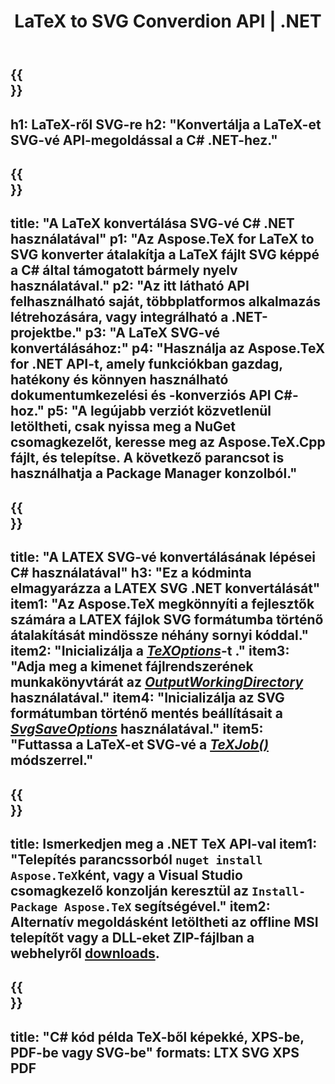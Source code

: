 ﻿---
translation: true
template: /_templates/_conversion-child-net.md
title: LaTeX to SVG Converdion API | .NET
description: LaTeX-SVG konvertálási funkció. Integrálja ezt a helyszíni .NET-könyvtárat a projektjébe, vagy használjon többplatformos alkalmazásokat a LaTeX SVG-vé alakításához.
keywords: latex svg api hálózatba, latex2svg integráció c#
url: /net/conversion/latex-to-svg/
family: tex
platformtag: net
feature: conversion
informat: LATEX
outformat: SVG
otherformats: BMP PNG JPEG TIFF PDF XPS
---

{{<section banner>}}
---
h1: LaTeX-ről SVG-re
h2: "Konvertálja a LaTeX-et SVG-vé API-megoldással a C# .NET-hez."
---

{{<section overview>}}
---
title: "A LaTeX konvertálása SVG-vé C# .NET használatával"
p1: "Az Aspose.TeX for LaTeX to SVG konverter átalakítja a LaTeX fájlt SVG képpé a C# által támogatott bármely nyelv használatával."
p2: "Az itt látható API felhasználható saját, többplatformos alkalmazás létrehozására, vagy integrálható a .NET-projektbe."
p3: "A LaTeX SVG-vé konvertálásához:"
p4: "Használja az Aspose.TeX for .NET API-t, amely funkciókban gazdag, hatékony és könnyen használható dokumentumkezelési és -konverziós API C#-hoz."
p5: "A legújabb verziót közvetlenül letöltheti, csak nyissa meg a NuGet csomagkezelőt, keresse meg az Aspose.TeX.Cpp fájlt, és telepítse. A következő parancsot is használhatja a Package Manager konzolból."
---

{{<section feature1>}}
---
title: "A LATEX SVG-vé konvertálásának lépései C# használatával"
h3: "Ez a kódminta elmagyarázza a LATEX SVG .NET konvertálását"
item1: "Az Aspose.TeX megkönnyíti a fejlesztők számára a LATEX fájlok SVG formátumba történő átalakítását mindössze néhány sornyi kóddal."
item2: "Inicializálja a [*TeXOptions*](https://reference.aspose.com/tex/net/aspose.tex/texoptions/)-t ."
item3: "Adja meg a kimenet fájlrendszerének munkakönyvtárát az [*OutputWorkingDirectory*](https://reference.aspose.com/tex/net/aspose.tex/texoptions/outputworkingdirectory/) használatával."
item4: "Inicializálja az SVG formátumban történő mentés beállításait a [*SvgSaveOptions*](https://reference.aspose.com/tex/net/aspose.tex.presentation.image/svgsaveoptions/) használatával."
item5: "Futtassa a LaTeX-et SVG-vé a [*TeXJob()*](https://reference.aspose.com/tex/net/aspose.tex/texjob/) módszerrel."
---

{{<section feature2>}}
---
title: Ismerkedjen meg a .NET TeX API-val
item1: "Telepítés parancssorból ```nuget install Aspose.TeX```ként, vagy a Visual Studio csomagkezelő konzolján keresztül az ```Install-Package Aspose.TeX``` segítségével."
item2: Alternatív megoldásként letöltheti az offline MSI telepítőt vagy a DLL-eket ZIP-fájlban a  webhelyről  [downloads](https://releases.aspose.com/tex/net).
---

{{<section widget>}}
---
title: "C# kód példa TeX-ből képekké, XPS-be, PDF-be vagy SVG-be"
formats: LTX SVG XPS PDF
---
